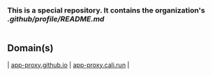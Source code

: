 
### This is a special repository. It contains the organization's <table><i>.github/profile/README.md</i></table> 

Domain(s)
-
| <a href="https://app-proxy.github.io/" target="_blank">app-proxy.github.io</a> | <a href="https://app-proxy.cali.run/" target="_blank">app-proxy.cali.run</a> |


